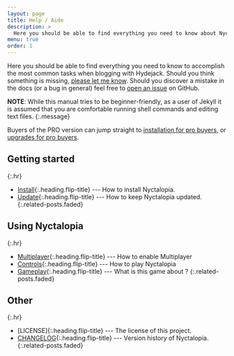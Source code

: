 ```yaml
---
layout: page
title: Help / Aide
description: >
  Here you should be able to find everything you need to know about Nyctalopia.
menu: true
order: 1
---
```


Here you should be able to find everything you need to know to accomplish the most common tasks when blogging with Hydejack.
Should you think something is missing, [please let me know](mailto:mail@qwtel.com).
Should you discover a mistake in the docs (or a bug in general) feel free to [open an issue](https://github.com/qwtel/hydejack/issues) on GitHub.

**NOTE**: While this manual tries to be beginner-friendly, as a user of Jekyll it is assumed that you are comfortable running shell commands and editing text files.
{:.message}

Buyers of the PRO version can jump straight to [installation for pro buyers](install.md#pro-version),
or [upgrades for pro buyers](upgrade.md#pro-version).

## Getting started
{:.hr}

* [Install]{:.heading.flip-title} --- How to install Nyctalopia.
* [Update]{:.heading.flip-title} --- How to keep Nyctalopia updated.
{:.related-posts.faded}

## Using Nyctalopia
{:.hr}

* [Multiplayer]{:.heading.flip-title} --- How to enable Multiplayer
* [Controls]{:.heading.flip-title} --- How to play Nyctalopia
* [Gameplay]{:.heading.flip-title} --- What is this game about ?
{:.related-posts.faded}

## Other
{:.hr}

* [LICENSE]{:.heading.flip-title} --- The license of this project.
* [CHANGELOG]{:.heading.flip-title} --- Version history of Nyctalopia.
{:.related-posts.faded}

[install]: install.md
[update]: update.md
[multiplayer]: multiplayer.md
[controls]: controls.md
[gameplay]: gameplay.md
[EULA]: ../../eula.md
[CHANGELOG]: ../../changelog.md
